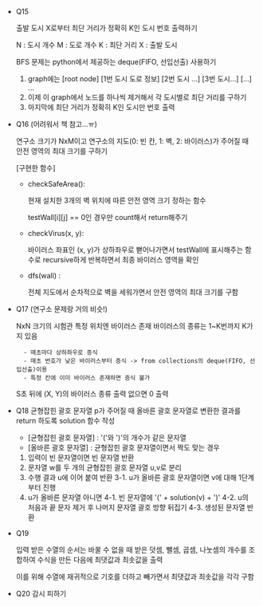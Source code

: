 * Q15

    출발 도시 X로부터 최단 거리가 정확히 K인 도시 번호 출력하기

    N : 도시 개수
    M : 도로 개수
    K : 최단 거리
    X : 출발 도시

    BFS 문제는 python에서 제공하는 deque(FIFO, 선입선출) 사용하기

    1. graph에는 [root node] [1번 도시 도로 정보] [2번 도시 ...] [3번 도시...] [...] ...
    2. 이제 이 graph에서 노드를 하나씩 제거해서 각 도시별로 최단 거리를 구하기
    3. 마지막에 최단 거리가 정확히 K인 도시만 번호 출력


* Q16 (어려워서 책 참고...ㅠ)

    연구소 크기가 NxM이고 연구소의 지도(0: 빈 칸, 1: 벽, 2: 바이러스)가 주어질 때 안전 영역의 최대 크기를 구하기

    [구현한 함수]
    - checkSafeArea():

        현재 설치한 3개의 벽 위치에 따른 안전 영역 크기 정하는 함수

        testWall[i][j] == 0인 경우만 count해서 return해주기

    - checkVirus(x, y):

        바이러스 좌표인 (x, y)가 상하좌우로 뻗어나가면서 testWall에 표시해주는 함수로 recursive하게 반복하면서 최종 바이러스 영역을 확인

    - dfs(wall) :

        전체 지도에서 순차적으로 벽을 세워가면서 안전 영역의 최대 크기를 구함
    

* Q17 (연구소 문제랑 거의 비슷!)

    NxN 크기의 시험관 특정 위치엔 바이러스 존재
    바이러스의 종류는 1~K번까지 K가지 있음

        - 매초마다 상하좌우로 증식
        - 매초 번호가 낮은 바이러스부터 증식 -> from collections의 deque(FIFO, 선입선출)이용
        - 특정 칸에 이미 바이러스 존재하면 증식 불가

    S초 뒤에 (X, Y)의 바이러스 종류 출력 없으면 0 출력

* Q18
    균형잡힌 괄호 문자열 p가 주어질 때 올바른 괄호 문자열로 변환한 결과를 return 하도록 solution 함수 작성

    - [균형잡힌 괄호 문자열] : '('와 ')'의 개수가 같은 문자열
    - [올바른 괄호 문자열] : 균형잡힌 괄호 문자열이면서 짝도 맞는 경우

    1. 입력이 빈 문자열이면 빈 문자열 반환
    2. 문자열 w를 두 개의 균형잡힌 괄호 문자열 u,v로 분리
    3. 수행 결과 u에 이어 붙여 반환
        3-1. u가 올바른 괄호 문자열이면 v에 대해 1단계부터 진행
    4. u가 올바른 문자열 아니면 
        4-1. 빈 문자열에 '(' + solution(v) + ')'
        4-2. u의 처음과 끝 문자 제거 후 나머지 문자열 괄호 방향 뒤집기
        4-3. 생성된 문자열 반환

* Q19

    입력 받은 수열의 순서는 바꿀 수 없을 때 받은 덧셈, 뺄셈, 곱셈, 나눗셈의 개수를 조합하여 수식을 만든 다음에 최댓값과 최솟값을 출력

    이를 위해 수열에 재귀적으로 기호를 더하고 빼가면서 최댓값과 최솟값을 각각 구함

* Q20 감시 피하기

    